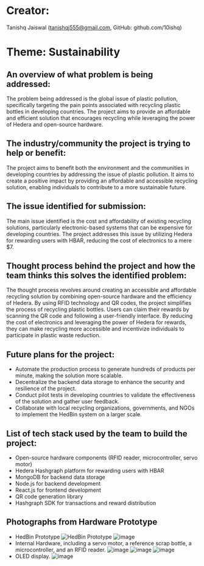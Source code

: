 # Creator:
Tanishq Jaiswal (tanishqj555@gmail.com, GitHub: github.com/10ishq)

# Theme: Sustainability

## An overview of what problem is being addressed:
The problem being addressed is the global issue of plastic pollution, specifically targeting the pain points associated with recycling plastic bottles in developing countries. The project aims to provide an affordable and efficient solution that encourages recycling while leveraging the power of Hedera and open-source hardware.

## The industry/community the project is trying to help or benefit:
The project aims to benefit both the environment and the communities in developing countries by addressing the issue of plastic pollution. It aims to create a positive impact by providing an affordable and accessible recycling solution, enabling individuals to contribute to a more sustainable future.

## The issue identified for submission:
The main issue identified is the cost and affordability of existing recycling solutions, particularly electronic-based systems that can be expensive for developing countries. The project addresses this issue by utilizing Hedera for rewarding users with HBAR, reducing the cost of electronics to a mere $7.

## Thought process behind the project and how the team thinks this solves the identified problem:
The thought process revolves around creating an accessible and affordable recycling solution by combining open-source hardware and the efficiency of Hedera. By using RFID technology and QR codes, the project simplifies the process of recycling plastic bottles. Users can claim their rewards by scanning the QR code and following a user-friendly interface. By reducing the cost of electronics and leveraging the power of Hedera for rewards, they can make recycling more accessible and incentivize individuals to participate in plastic waste reduction.

## Future plans for the project:
- Automate the production process to generate hundreds of products per minute, making the solution more scalable.
- Decentralize the backend data storage to enhance the security and resilience of the project.
- Conduct pilot tests in developing countries to validate the effectiveness of the solution and gather user feedback.
- Collaborate with local recycling organizations, governments, and NGOs to implement the HedBin system on a larger scale.

## List of tech stack used by the team to build the project:
- Open-source hardware components (RFID reader, microcontroller, servo motor)
- Hedera Hashgraph platform for rewarding users with HBAR
- MongoDB for backend data storage
- Node.js for backend development
- React.js for frontend development
- QR code generation library
- Hashgraph SDK for transactions and reward distribution

## Photographs from Hardware Prototype
- HedBin Prototype
  ![HedBin Prototype](https://github.com/10ishq/HedBin/assets/30299564/16cf1363-68ce-4c8e-9a3c-b58f34e12009)
  ![image](https://github.com/10ishq/HedBin/assets/30299564/f5ee17a8-2f3b-4153-844b-a1645a080d6d)
- Internal Hardware, including a servo motor, a reference scrap bottle, a microcontroller, and an RFID reader.
  ![image](https://github.com/10ishq/HedBin/assets/30299564/84d57ecf-fc7d-490c-9cf2-5ed896e9baaf)
  ![image](https://github.com/10ishq/HedBin/assets/30299564/7fa80ed7-38f8-4f3a-b835-e32b30cc7a96)
  ![image](https://github.com/10ishq/HedBin/assets/30299564/394818bd-eb9a-49ab-a2c3-b2dbac706a03)
- OLED display.
  ![image](https://github.com/10ishq/HedBin/assets/30299564/dc13e7ef-dbb9-4318-bad9-a08a95424dee)

  




